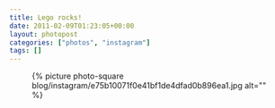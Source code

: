```yaml
---
title: Lego rocks!
date: 2011-02-09T01:23:05+00:00
layout: photopost
categories: ["photos", "instagram"]
tags: []
---
```


<figure class="photo photo--square">
  {% picture photo-square blog/instagram/e75b10071f0e41bf1de4dfad0b896ea1.jpg alt="" %}
</figure>


